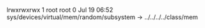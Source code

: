 lrwxrwxrwx 1 root root 0 Jul 19 06:52 sys/devices/virtual/mem/random/subsystem -> ../../../../class/mem

